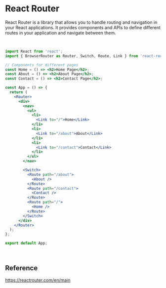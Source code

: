 # React Router
React Router is a library that allows you to handle routing and navigation in your React applications. It provides components and APIs to define different routes in your application and navigate between them.

<br>

```jsx
import React from 'react';
import { BrowserRouter as Router, Switch, Route, Link } from 'react-router-dom';

// Components for different pages
const Home = () => <h2>Home Page</h2>;
const About = () => <h2>About Page</h2>;
const Contact = () => <h2>Contact Page</h2>;

const App = () => {
  return (
    <Router>
      <div>
        <nav>
          <ul>
            <li>
              <Link to="/">Home</Link>
            </li>
            <li>
              <Link to="/about">About</Link>
            </li>
            <li>
              <Link to="/contact">Contact</Link>
            </li>
          </ul>
        </nav>

        <Switch>
          <Route path="/about">
            <About />
          </Route>
          <Route path="/contact">
            <Contact />
          </Route>
          <Route path="/">
            <Home />
          </Route>
        </Switch>
      </div>
    </Router>
  );
};

export default App;
```

<br>

## Reference
https://reactrouter.com/en/main
